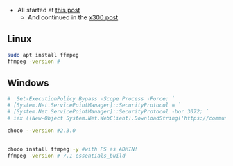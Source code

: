 * All started at [this post](https://jalcocert.github.io/JAlcocerT/dji-osmo-action-5-pro/)
    * And continued in the [x300 post](https://jalcocert.github.io/JAlcocerT/asrock-x300-home-server/#video-editing-101)

## Linux

```sh
sudo apt install ffmpeg
ffmpeg -version #

```



## Windows

```sh
#  Set-ExecutionPolicy Bypass -Scope Process -Force; `
# [System.Net.ServicePointManager]::SecurityProtocol = `
# [System.Net.ServicePointManager]::SecurityProtocol -bor 3072; `
# iex ((New-Object System.Net.WebClient).DownloadString('https://community.chocolatey.org/install.ps1'))

choco --version #2.3.0


choco install ffmpeg -y #with PS as ADMIN!
ffmpeg -version # 7.1-essentials_build
```